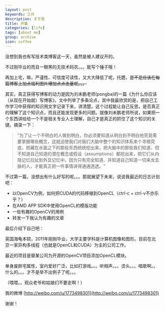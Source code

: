 ```yaml
---
layout: post
keywords: 工作
description: 关于我
title: 开篇
categories: [life]
tags: [about me]
group: archive
icon: coffee
---
```


没想到我也有写技术类博客这一天，虽然是被人建议开的。

不过刚毕业的而且一眼黑的无技术码农。。。能写个锤子哦！

再加上宅，嘛，严谨性、可信度可读性，又大大降低了呢，托腮，<del>是不是应该在每篇博客上加点福利图片增加点点击量呢。。。</del>

其实，真正获得写博客的动力是因为刘未鹏老师(pongba)的一篇《为什么你应该（从现在开始就）写博客》。文中列举了多条论点，其中我最欣赏的是，把自己工作学习中获得的知识用文字记录下来，讲清楚。这个过程能让自己反思，是否真正的理解了这个知识点，而且还能发现更多的问题。就像刘未鹏老师所说，如果把一个东西讲给给一个不是相关专业人士理解，自己才是真正的抓住了这个知识的关键。摘录一下：

> ”为了让一个不明白的人做到明白，你必须要知道从明白到不明白他究竟需要掌握哪些概念，这就迫使我们对我们大脑中整个的知识体系来个寻根究底，把藏在水面之下的那些东西统统挖出来，把大脑中的那些我们知道、但不知道自己知道的潜在概念或假设（assumptions）都挖出来，把它们从内隐记忆拉扯到外显记忆中。因为只有完全知道、并知道自己知道一切来龙去脉的人，才能真正把一件事情讲得通通透透。“

不过第一篇，没想出有什么好写的呢。。。那就展望下未来，说说我最近的日志计划吧：

- 以OpenCV为例，如何把CUDA的代码移植到OpenCL（ctrl-c + ctrl-v不亦乐乎？）
- 在AMD APP SDK中使用OpenCL的模版功能
- 一些有趣的OpenCV的用例
- 转发一下我认为有趣的文章

最后介绍下自己吧：

英国海龟本硕，2011年刚刚毕业，大学主要学科是计算机图像和图形。目前在北京一家异构多线程（也就是OpenCL和CUDA）为主的公司工作。

最近的项目是替某公司为开源的OpenCV项目添加OpenCL模块。

单身废胖宅属性，室内爱好广泛，比如打游戏。。。听相声。。。烫头。。。唱歌啊。。什么的。。。才不是举不出例子了呢。。。

（喂喂。。观众老爷和姑娘们不要走啊！）

我的微博 [http://weibo.com/u/1773498301](http://weibo.com/u/1773498301)

谢谢！